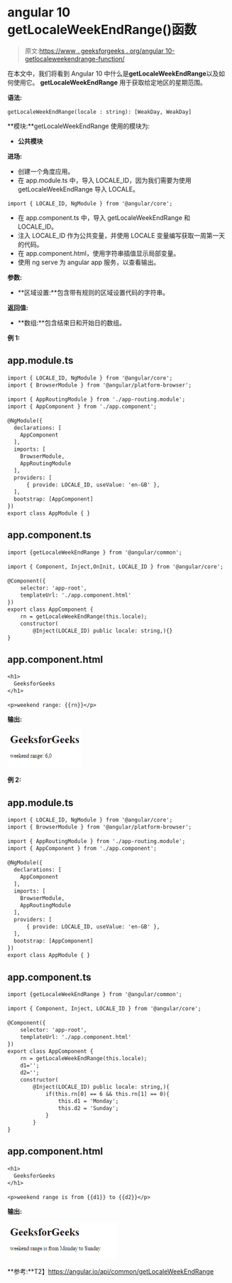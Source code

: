 # angular 10 getLocaleWeekEndRange()函数

> 原文:[https://www . geeksforgeeks . org/angular 10-getlocaleweekendrange-function/](https://www.geeksforgeeks.org/angular10-getlocaleweekendrange-function/)

在本文中，我们将看到 Angular 10 中什么是**getLocaleWeekEndRange**以及如何使用它。 **getLocaleWeekEndRange** 用于获取给定地区的星期范围。

**语法:**

```
getLocaleWeekEndRange(locale : string): [WeakDay, WeakDay]

```

**模块:**getLocaleWeekEndRange 使用的模块为:

*   **公共模块**

**进场:**

*   创建一个角度应用。
*   在 app.module.ts 中，导入 LOCALE_ID，因为我们需要为使用 getLocaleWeekEndRange 导入 LOCALE。

```
import { LOCALE_ID, NgModule } from '@angular/core';
```

*   在 app.component.ts 中，导入 getLocaleWeekEndRange 和 LOCALE_ID。
*   注入 LOCALE_ID 作为公共变量，并使用 LOCALE 变量编写获取一周第一天的代码。
*   在 app.component.html，使用字符串插值显示局部变量。
*   使用 ng serve 为 angular app 服务，以查看输出。

**参数:**

*   **区域设置:**包含带有规则的区域设置代码的字符串。

**返回值:**

*   **数组:**包含结束日和开始日的数组。

**例 1:**

## app.module.ts

```
import { LOCALE_ID, NgModule } from '@angular/core';
import { BrowserModule } from '@angular/platform-browser';

import { AppRoutingModule } from './app-routing.module';
import { AppComponent } from './app.component';

@NgModule({
  declarations: [
    AppComponent
  ],
  imports: [
    BrowserModule,
    AppRoutingModule
  ],
  providers: [
      { provide: LOCALE_ID, useValue: 'en-GB' },
  ],
  bootstrap: [AppComponent]
})
export class AppModule { }
```

## app.component.ts

```
import {getLocaleWeekEndRange } from '@angular/common';

import { Component, Inject,OnInit, LOCALE_ID } from '@angular/core';

@Component({
    selector: 'app-root',
    templateUrl: './app.component.html'
})
export class AppComponent {
    rn = getLocaleWeekEndRange(this.locale);
    constructor(
        @Inject(LOCALE_ID) public locale: string,){}
}
```

## app.component.html

```
<h1>
  GeeksforGeeks
</h1>

<p>weekend range: {{rn}}</p>
```

**输出:**

![](img/78dfcb52bf4a551aaaaf9101611149b6.png)

**例 2:**

## app.module.ts

```
import { LOCALE_ID, NgModule } from '@angular/core';
import { BrowserModule } from '@angular/platform-browser';

import { AppRoutingModule } from './app-routing.module';
import { AppComponent } from './app.component';

@NgModule({
  declarations: [
    AppComponent
  ],
  imports: [
    BrowserModule,
    AppRoutingModule
  ],
  providers: [
      { provide: LOCALE_ID, useValue: 'en-GB' },
  ],
  bootstrap: [AppComponent]
})
export class AppModule { }
```

## app.component.ts

```
import {getLocaleWeekEndRange } from '@angular/common';

import { Component, Inject, LOCALE_ID } from '@angular/core';

@Component({
    selector: 'app-root',
    templateUrl: './app.component.html'
})
export class AppComponent {
    rn = getLocaleWeekEndRange(this.locale);
    d1='';
    d2='';
    constructor(
        @Inject(LOCALE_ID) public locale: string,){
            if(this.rn[0] == 6 && this.rn[1] == 0){
                this.d1 = 'Monday';
                this.d2 = 'Sunday';
            }
        }
}
```

## app.component.html

```
<h1>
  GeeksforGeeks
</h1>

<p>weekend range is from {{d1}} to {{d2}}</p>
```

**输出:**

![](img/d5d60d7d0d490ba1ba4a7b1adeec8a6b.png)

**参考:**T2】https://angular.io/api/common/getLocaleWeekEndRange